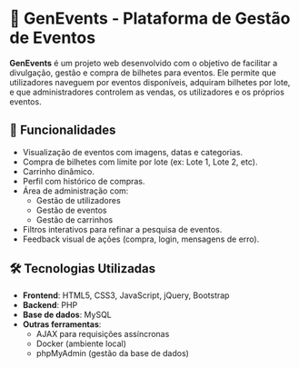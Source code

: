 # 🎉 GenEvents - Plataforma de Gestão de Eventos

**GenEvents** é um projeto web desenvolvido com o objetivo de facilitar a divulgação, gestão e compra de bilhetes para eventos. Ele permite que utilizadores naveguem por eventos disponíveis, adquiram bilhetes por lote, e que administradores controlem as vendas, os utilizadores e os próprios eventos.

## 🚀 Funcionalidades

- Visualização de eventos com imagens, datas e categorias.
- Compra de bilhetes com limite por lote (ex: Lote 1, Lote 2, etc).
- Carrinho dinâmico.
- Perfil com histórico de compras.
- Área de administração com:
  - Gestão de utilizadores
  - Gestão de eventos
  - Gestão de carrinhos
- Filtros interativos para refinar a pesquisa de eventos.
- Feedback visual de ações (compra, login, mensagens de erro).

## 🛠️ Tecnologias Utilizadas

- **Frontend**: HTML5, CSS3, JavaScript, jQuery, Bootstrap
- **Backend**: PHP
- **Base de dados**: MySQL
- **Outras ferramentas**:
  - AJAX para requisições assíncronas
  - Docker (ambiente local)
  - phpMyAdmin (gestão da base de dados)
